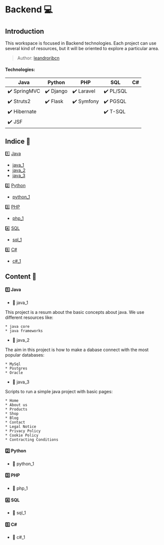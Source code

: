 # Backend   :computer: 

## Introduction

This workspace is focused in Backend technologies. Each project can use several kind of resources, but it will be oriented to explore a particular area.

> Author: [leandrorjbcn](https://leandrorjbcn.github.io/site/)

#### Technologies:    

|            Java               |           Python              |            PHP                |             SQL               |             C#                |
|------------------------------ |------------------------------ |------------------------------ |------------------------------ |------------------------------ |
|   :heavy_check_mark: SpringMVC|   :heavy_check_mark: Django   | :heavy_check_mark: Laravel    | :heavy_check_mark: PL/SQL     |                               |
|   :heavy_check_mark: Struts2  |   :heavy_check_mark: Flask    | :heavy_check_mark: Symfony    | :heavy_check_mark: PGSQL      |                               |
|   :heavy_check_mark: Hibernate|                               |                               | :heavy_check_mark: T-SQL      |                               |
|   :heavy_check_mark: JSF      |                               |                               |                               |                               |


## Indice :bookmark_tabs:

:one: [Java](#html)
  * [java_1](#java_1)
  * [java_2](#java_2)
  * [java_3](#java_3)

:two: [Python](#python)
  * [python_1](#python_1)

:three: [PHP](#php)
  * [php_1](#php_1)
  
:four: [SQL](#sql)
  * [sql_1](#sql_1)
  
:five: [C#](#c#)
  * [c#_1](#c#_1)
  

## Content :book:

#### :one: Java <a name="java"></a>

 * :green_book: java_1 <a name="java_1"></a>
  
  This project is a resum about the basic concepts about java. We use different resources like:
  
    * java core
    * java frameworks    
    
  * :green_book: java_2 <a name="java_2"></a>
  
  The aim in this project is how to make a dabase connect with the most popular databases:
  
    * MySql
    * Postgres
    * Oracle
  
  * :green_book: java_3 <a name="java_3"></a>
  
  Scripts to run a simple java project with basic pages: 
  
    * Home 
    * About us 
    * Products
    * Shop
    * Blog
    * Contact
    * Legal Notice
    * Privacy Policy
    * Cookie Policy
    * Contracting Conditions
  
#### :two: Python <a name="python"></a>

* :closed_book: python_1 <a name="python_1"></a>

#### :three: PHP <a name="php"></a>

* :blue_book: php_1 <a name="php_1"></a>
 
#### :four: SQL <a name="sql"></a>

* :orange_book: sql_1 <a name="sql_1"></a>

#### :five: C# <a name="c#"></a>

* :notebook: c#_1 <a name="c#_1"></a>
